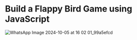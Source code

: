 # Build a Flappy Bird Game using JavaScript
![WhatsApp Image 2024-10-05 at 16 02 01_99a5efcd](https://github.com/user-attachments/assets/7bba1a4e-7edf-4a93-89d4-c6161bab5647)
